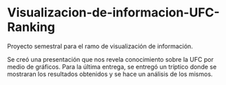 # Visualizacion-de-informacion-UFC-Ranking

Proyecto semestral para el ramo de visualización de información. 

Se creó una presentación que nos revela conocimiento sobre la UFC por medio de gráficos. Para la última entrega, se entregó un tríptico donde se mostraran los resultados obtenidos y se hace un análisis de los mismos.
